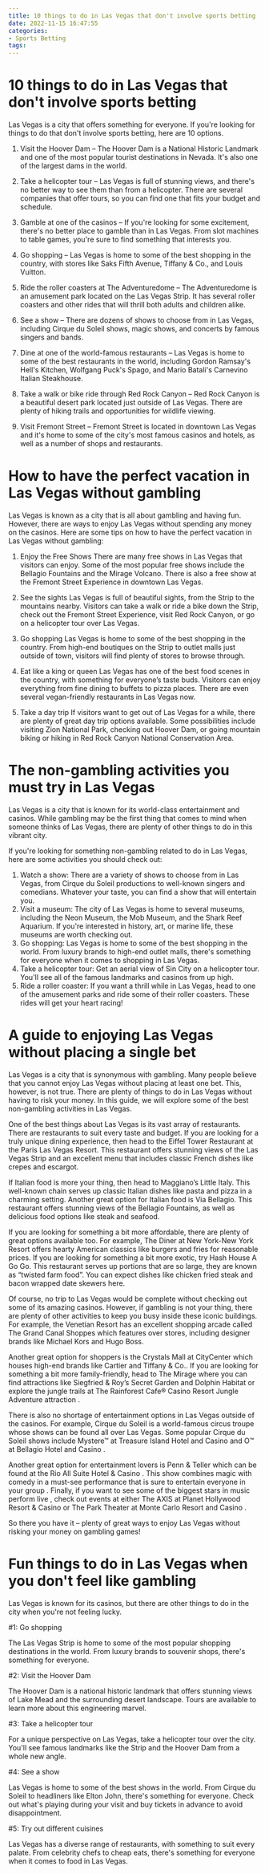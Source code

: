 ```yaml
---
title: 10 things to do in Las Vegas that don't involve sports betting 
date: 2022-11-15 16:47:55
categories:
- Sports Betting
tags:
---
```



#  10 things to do in Las Vegas that don't involve sports betting 

Las Vegas is a city that offers something for everyone. If you're looking for things to do that don't involve sports betting, here are 10 options. 

1. Visit the Hoover Dam – The Hoover Dam is a National Historic Landmark and one of the most popular tourist destinations in Nevada. It's also one of the largest dams in the world.

2. Take a helicopter tour – Las Vegas is full of stunning views, and there's no better way to see them than from a helicopter. There are several companies that offer tours, so you can find one that fits your budget and schedule.

3. Gamble at one of the casinos – If you're looking for some excitement, there's no better place to gamble than in Las Vegas. From slot machines to table games, you're sure to find something that interests you.

4. Go shopping – Las Vegas is home to some of the best shopping in the country, with stores like Saks Fifth Avenue, Tiffany & Co., and Louis Vuitton.

5. Ride the roller coasters at The Adventuredome – The Adventuredome is an amusement park located on the Las Vegas Strip. It has several roller coasters and other rides that will thrill both adults and children alike.

6. See a show – There are dozens of shows to choose from in Las Vegas, including Cirque du Soleil shows, magic shows, and concerts by famous singers and bands.

7. Dine at one of the world-famous restaurants – Las Vegas is home to some of the best restaurants in the world, including Gordon Ramsay's Hell's Kitchen, Wolfgang Puck's Spago, and Mario Batali's Carnevino Italian Steakhouse.

8. Take a walk or bike ride through Red Rock Canyon – Red Rock Canyon is a beautiful desert park located just outside of Las Vegas. There are plenty of hiking trails and opportunities for wildlife viewing.

9. Visit Fremont Street – Fremont Street is located in downtown Las Vegas and it's home to some of the city's most famous casinos and hotels, as well as a number of shops and restaurants.

#  How to have the perfect vacation in Las Vegas without gambling 

Las Vegas is known as a city that is all about gambling and having fun. However, there are ways to enjoy Las Vegas without spending any money on the casinos. Here are some tips on how to have the perfect vacation in Las Vegas without gambling:

1. Enjoy the Free Shows 
There are many free shows in Las Vegas that visitors can enjoy. Some of the most popular free shows include the Bellagio Fountains and the Mirage Volcano. There is also a free show at the Fremont Street Experience in downtown Las Vegas.

2. See the sights 
Las Vegas is full of beautiful sights, from the Strip to the mountains nearby. Visitors can take a walk or ride a bike down the Strip, check out the Fremont Street Experience, visit Red Rock Canyon, or go on a helicopter tour over Las Vegas.

3. Go shopping 
Las Vegas is home to some of the best shopping in the country. From high-end boutiques on the Strip to outlet malls just outside of town, visitors will find plenty of stores to browse through.

4. Eat like a king or queen 
Las Vegas has one of the best food scenes in the country, with something for everyone’s taste buds. Visitors can enjoy everything from fine dining to buffets to pizza places. There are even several vegan-friendly restaurants in Las Vegas now.

5. Take a day trip 
If visitors want to get out of Las Vegas for a while, there are plenty of great day trip options available. Some possibilities include visiting Zion National Park, checking out Hoover Dam, or going mountain biking or hiking in Red Rock Canyon National Conservation Area.

#  The non-gambling activities you must try in Las Vegas 

Las Vegas is a city that is known for its world-class entertainment and casinos. While gambling may be the first thing that comes to mind when someone thinks of Las Vegas, there are plenty of other things to do in this vibrant city.

If you're looking for something non-gambling related to do in Las Vegas, here are some activities you should check out: 

1) Watch a show: There are a variety of shows to choose from in Las Vegas, from Cirque du Soleil productions to well-known singers and comedians. Whatever your taste, you can find a show that will entertain you. 
2) Visit a museum: The city of Las Vegas is home to several museums, including the Neon Museum, the Mob Museum, and the Shark Reef Aquarium. If you're interested in history, art, or marine life, these museums are worth checking out. 
3) Go shopping: Las Vegas is home to some of the best shopping in the world. From luxury brands to high-end outlet malls, there's something for everyone when it comes to shopping in Las Vegas. 
4) Take a helicopter tour: Get an aerial view of Sin City on a helicopter tour. You'll see all of the famous landmarks and casinos from up high. 
5) Ride a roller coaster: If you want a thrill while in Las Vegas, head to one of the amusement parks and ride some of their roller coasters. These rides will get your heart racing!

#  A guide to enjoying Las Vegas without placing a single bet 

Las Vegas is a city that is synonymous with gambling. Many people believe that you cannot enjoy Las Vegas without placing at least one bet. This, however, is not true. There are plenty of things to do in Las Vegas without having to risk your money. In this guide, we will explore some of the best non-gambling activities in Las Vegas.

One of the best things about Las Vegas is its vast array of restaurants. There are restaurants to suit every taste and budget. If you are looking for a truly unique dining experience, then head to the Eiffel Tower Restaurant at the Paris Las Vegas Resort. This restaurant offers stunning views of the Las Vegas Strip and an excellent menu that includes classic French dishes like crepes and escargot.

If Italian food is more your thing, then head to Maggiano’s Little Italy. This well-known chain serves up classic Italian dishes like pasta and pizza in a charming setting. Another great option for Italian food is Via Bellagio. This restaurant offers stunning views of the Bellagio Fountains, as well as delicious food options like steak and seafood.

If you are looking for something a bit more affordable, there are plenty of great options available too. For example, The Diner at New York-New York Resort offers hearty American classics like burgers and fries for reasonable prices. If you are looking for something a bit more exotic, try Hash House A Go Go. This restaurant serves up portions that are so large, they are known as “twisted farm food”. You can expect dishes like chicken fried steak and bacon wrapped date skewers here.

Of course, no trip to Las Vegas would be complete without checking out some of its amazing casinos. However, if gambling is not your thing, there are plenty of other activities to keep you busy inside these iconic buildings. For example, the Venetian Resort has an excellent shopping arcade called The Grand Canal Shoppes which features over stores, including designer brands like Michael Kors and Hugo Boss.

Another great option for shoppers is the Crystals Mall at CityCenter which houses high-end brands like Cartier and Tiffany & Co.. If you are looking for something a bit more family-friendly, head to The Mirage where you can find attractions like Siegfried & Roy’s Secret Garden and Dolphin Habitat or explore the jungle trails at The Rainforest Cafe® Casino Resort Jungle Adventure attraction .

There is also no shortage of entertainment options in Las Vegas outside of the casinos. For example, Cirque du Soleil is a world-famous circus troupe whose shows can be found all over Las Vegas. Some popular Cirque du Soleil shows include Mystere™ at Treasure Island Hotel and Casino and O™ at Bellagio Hotel and Casino .

Another great option for entertainment lovers is Penn & Teller which can be found at the Rio All Suite Hotel & Casino . This show combines magic with comedy in a must-see performance that is sure to entertain everyone in your group . Finally, if you want to see some of the biggest stars in music perform live , check out events at either The AXIS at Planet Hollywood Resort & Casino or The Park Theater at Monte Carlo Resort and Casino .


So there you have it – plenty of great ways to enjoy Las Vegas without risking your money on gambling games!

#  Fun things to do in Las Vegas when you don't feel like gambling

Las Vegas is known for its casinos, but there are other things to do in the city when you're not feeling lucky.

#1: Go shopping

The Las Vegas Strip is home to some of the most popular shopping destinations in the world. From luxury brands to souvenir shops, there's something for everyone.

#2: Visit the Hoover Dam

The Hoover Dam is a national historic landmark that offers stunning views of Lake Mead and the surrounding desert landscape. Tours are available to learn more about this engineering marvel.

#3: Take a helicopter tour

For a unique perspective on Las Vegas, take a helicopter tour over the city. You'll see famous landmarks like the Strip and the Hoover Dam from a whole new angle.

#4: See a show

Las Vegas is home to some of the best shows in the world. From Cirque du Soleil to headliners like Elton John, there's something for everyone. Check out what's playing during your visit and buy tickets in advance to avoid disappointment.

#5: Try out different cuisines

Las Vegas has a diverse range of restaurants, with something to suit every palate. From celebrity chefs to cheap eats, there's something for everyone when it comes to food in Las Vegas.